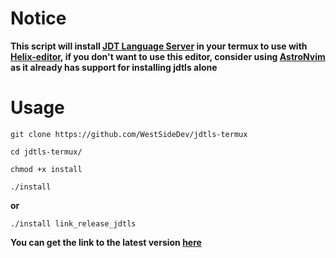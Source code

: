 # Notice
**This script will install [JDT Language Server](https://github.com/eclipse-jdtls/eclipse.jdt.ls) in your termux to use with [Helix-editor](https://github.com/helix-editor/helix), if you don't want to use this editor, consider using [AstroNvim](https://github.com/AstroNvim/AstroNvim) as it already has support for installing jdtls alone**

# Usage 
`git clone https://github.com/WestSideDev/jdtls-termux`

`cd jdtls-termux/`

`chmod +x install`

`./install`

**or**

`./install link_release_jdtls`

**You can get the link to the latest version [here](https://download.eclipse.org/jdtls/milestones/)**
